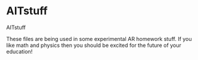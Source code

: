 # AITstuff
AITstuff

These files are being used in some experimental AR homework stuff. If you like math and physics then you should be excited for the future of your education!
